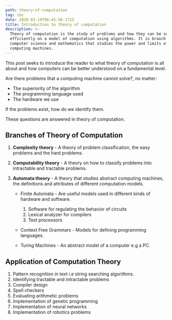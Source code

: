 ```yaml
---
path: theory-of-computation
tag: toc
date: 2020-03-19T06:43:50.171Z
title: Introduction to theory of computation
description: >-
  Theory of computation is the study of problems and how they can be solved
  efficiently on a model of computation using algorithms. It is branch of
  computer science and mathematics that studies the power and limits of
  computing machines.
---
```

This post seeks to introduce the reader to what theory of computation is all about and how computers can be better understood on a fundamental level.

Are there problems that a computing machine cannot solve?, no matter:

* The superiority of the algorithm
* The programming language used
* The hardware we use

If the problems exist, how do we identify them.

These questions are answered in theory of computation.

## Branches of Theory of Computation

1. **Complexity theory** - A theory of problem classification, the easy problems and the hard problems.
2. **Computability theory** - A theory on how to classify problems into intractable and tractable problems.
3. **Automata theory** - A theory that studies abstract computing machines, the definitions and attributes of different computation models.

   * Finite Automata - Are useful models used in different kinds of hardware and software.

     1. Software for regulating the behavior of circuits
     2. Lexical analyzer for compilers
     3. Text processors
   * Context Free Grammars - Models for defining programming languages.
   * Turing Machines - An abstract model of a computer e.g a PC.

## Application of Computation Theory

1. Pattern recognition in text i.e string searching algorithms.
2. Identifying tractable and intractable problems
3. Compiler design
4. Spell checkers
5. Evaluating arithmetic problems
6. Implementation of genetic programming
7. Implementation of neural networks
8. Implementation of robotics problems